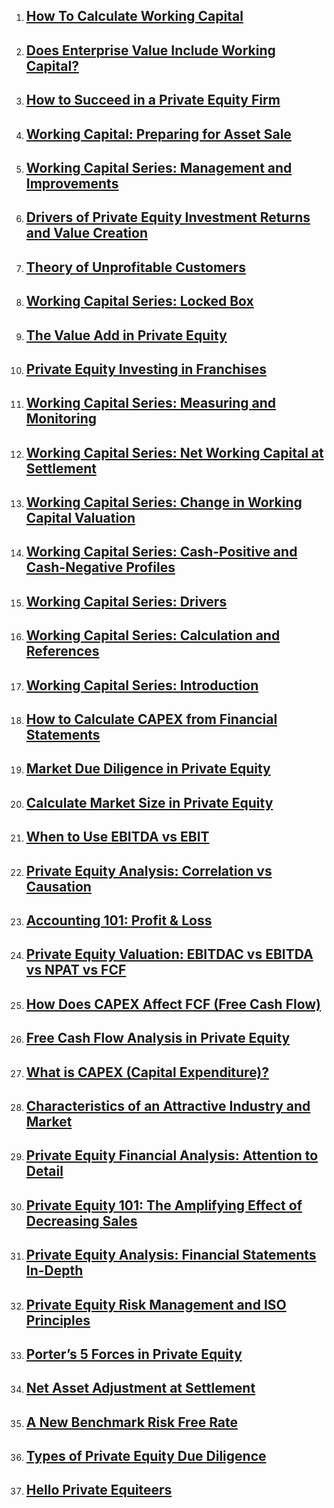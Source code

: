 <ol><li><h2><a
href="http://www.theprivateequiteer.com/calculate-working-capital/">How To Calculate Working Capital</a></h2></li><li><h2><a
href="http://www.theprivateequiteer.com/enterprise-value-working-capital/">Does Enterprise Value Include Working Capital?</a></h2></li><li><h2><a
href="http://www.theprivateequiteer.com/private-equity-returns/">How to Succeed in a Private Equity Firm</a></h2></li><li><h2><a
href="http://www.theprivateequiteer.com/working-capital-asset-sale/">Working Capital: Preparing for Asset Sale</a></h2></li><li><h2><a
href="http://www.theprivateequiteer.com/working-capital-management-improvements/">Working Capital Series: Management and Improvements</a></h2></li><li><h2><a
href="http://www.theprivateequiteer.com/drivers-private-equity-investment-returns-value-creation/">Drivers of Private Equity Investment Returns and Value Creation</a></h2></li><li><h2><a
href="http://www.theprivateequiteer.com/unprofitable-customers/">Theory of Unprofitable Customers</a></h2></li><li><h2><a
href="http://www.theprivateequiteer.com/working-capital-locked-box/">Working Capital Series: Locked Box</a></h2></li><li><h2><a
href="http://www.theprivateequiteer.com/value-add-private-equity/">The Value Add in Private Equity</a></h2></li><li><h2><a
href="http://www.theprivateequiteer.com/franchises-private-equity/">Private Equity Investing in Franchises</a></h2></li><li><h2><a
href="http://www.theprivateequiteer.com/working-capital-measuring-monitoring/">Working Capital Series: Measuring and Monitoring</a></h2></li><li><h2><a
href="http://www.theprivateequiteer.com/net-working-capital-settlement/">Working Capital Series: Net Working Capital at Settlement</a></h2></li><li><h2><a
href="http://www.theprivateequiteer.com/change-in-working-capital-valuation/">Working Capital Series: Change in Working Capital Valuation</a></h2></li><li><h2><a
href="http://www.theprivateequiteer.com/working-capital-cash-positive-negative/">Working Capital Series: Cash-Positive and Cash-Negative Profiles</a></h2></li><li><h2><a
href="http://www.theprivateequiteer.com/working-capital-drivers/">Working Capital Series: Drivers</a></h2></li><li><h2><a
href="http://www.theprivateequiteer.com/working-capital-calculations-references/">Working Capital Series: Calculation and References</a></h2></li><li><h2><a
href="http://www.theprivateequiteer.com/working-capital-introduction/">Working Capital Series: Introduction</a></h2></li><li><h2><a
href="http://www.theprivateequiteer.com/capex-capital-expenditure/">How to Calculate CAPEX from Financial Statements</a></h2></li><li><h2><a
href="http://www.theprivateequiteer.com/market-due-diligence-private-equity/">Market Due Diligence in Private Equity</a></h2></li><li><h2><a
href="http://www.theprivateequiteer.com/calculatemarket-size/">Calculate Market Size in Private Equity</a></h2></li><li><h2><a
href="http://www.theprivateequiteer.com/ebitda-vs-ebit/">When to Use EBITDA vs EBIT</a></h2></li><li><h2><a
href="http://www.theprivateequiteer.com/correlation-vs-causation/">Private Equity Analysis: Correlation vs Causation</a></h2></li><li><h2><a
href="http://www.theprivateequiteer.com/accounting-101/">Accounting 101: Profit &#038; Loss</a></h2></li><li><h2><a
href="http://www.theprivateequiteer.com/private-equity-valuation/">Private Equity Valuation: EBITDAC vs EBITDA vs NPAT vs FCF</a></h2></li><li><h2><a
href="http://www.theprivateequiteer.com/capex-free-cash-flow/">How Does CAPEX Affect FCF (Free Cash Flow)</a></h2></li><li><h2><a
href="http://www.theprivateequiteer.com/free-cash-flow-analysis/">Free Cash Flow Analysis in Private Equity</a></h2></li><li><h2><a
href="http://www.theprivateequiteer.com/what-is-capex/">What is CAPEX (Capital Expenditure)?</a></h2></li><li><h2><a
href="http://www.theprivateequiteer.com/characteristics-attractive-industry-market/">Characteristics of an Attractive Industry and Market</a></h2></li><li><h2><a
href="http://www.theprivateequiteer.com/private-equity-financial-analysis/">Private Equity Financial Analysis: Attention to Detail</a></h2></li><li><h2><a
href="http://www.theprivateequiteer.com/private-equity-101-decreasing-sales/">Private Equity 101: The Amplifying Effect of Decreasing Sales</a></h2></li><li><h2><a
href="http://www.theprivateequiteer.com/private-equity-analysis/">Private Equity Analysis: Financial Statements In-Depth</a></h2></li><li><h2><a
href="http://www.theprivateequiteer.com/private-equity-risk-management-iso-principles/">Private Equity Risk Management and ISO Principles</a></h2></li><li><h2><a
href="http://www.theprivateequiteer.com/porters-5-forces/">Porter&#8217;s 5 Forces in Private Equity</a></h2></li><li><h2><a
href="http://www.theprivateequiteer.com/net-asset-adjustment/">Net Asset Adjustment at Settlement</a></h2></li><li><h2><a
href="http://www.theprivateequiteer.com/risk-free-rate/">A New Benchmark Risk Free Rate</a></h2></li><li><h2><a
href="http://www.theprivateequiteer.com/private-equity-due-diligence/">Types of Private Equity Due Diligence</a></h2></li><li><h2><a
href="http://www.theprivateequiteer.com/hello-world/">Hello Private Equiteers</a></h2></li></ol>
